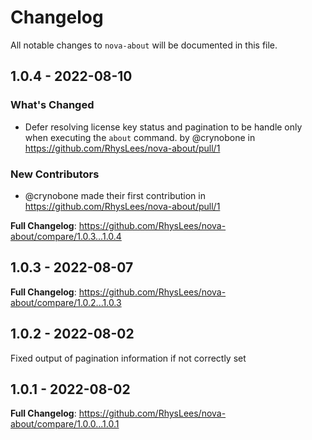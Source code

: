 # Changelog

All notable changes to `nova-about` will be documented in this file.

## 1.0.4 - 2022-08-10

### What's Changed

- Defer resolving license key status and pagination to be handle only when executing the `about` command. by @crynobone in https://github.com/RhysLees/nova-about/pull/1

### New Contributors

- @crynobone made their first contribution in https://github.com/RhysLees/nova-about/pull/1

**Full Changelog**: https://github.com/RhysLees/nova-about/compare/1.0.3...1.0.4

## 1.0.3 - 2022-08-07

**Full Changelog**: https://github.com/RhysLees/nova-about/compare/1.0.2...1.0.3

## 1.0.2 - 2022-08-02

Fixed output of pagination information if not correctly set

## 1.0.1 - 2022-08-02

**Full Changelog**: https://github.com/RhysLees/nova-about/compare/1.0.0...1.0.1
